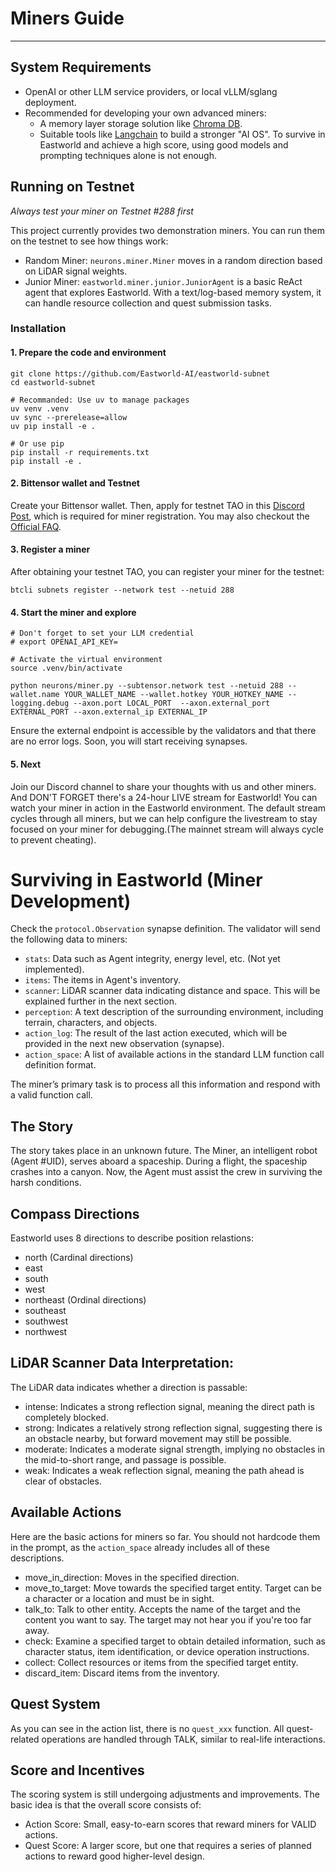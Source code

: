 # Miners Guide

---

## System Requirements

* OpenAI or other LLM service providers, or local vLLM/sglang deployment.
* Recommended for developing your own advanced miners:
    - A memory layer storage solution like [Chroma DB](https://www.trychroma.com/).
    - Suitable tools like [Langchain](https://www.langchain.com/langchain) to build a stronger "AI OS". To survive in Eastworld and achieve a high score, using good models and prompting techniques alone is not enough.


## Running on Testnet

*Always test your miner on Testnet #288 first*

This project currently provides two demonstration miners. You can run them on the testnet to see how things work:

- Random Miner: `neurons.miner.Miner` moves in a random direction based on LiDAR signal weights.
- Junior Miner: `eastworld.miner.junior.JuniorAgent` is a basic ReAct agent that explores Eastworld. With a text/log-based memory system, it can handle resource collection and quest submission tasks.


### Installation

#### 1. Prepare the code and environment

```
git clone https://github.com/Eastworld-AI/eastworld-subnet
cd eastworld-subnet

# Recommanded: Use uv to manage packages
uv venv .venv
uv sync --prerelease=allow
uv pip install -e .

# Or use pip
pip install -r requirements.txt
pip install -e .

```

#### 2. Bittensor wallet and Testnet 

Create your Bittensor wallet. Then, apply for testnet TAO in this [Discord Post](https://discord.com/channels/799672011265015819/1331693251589312553), which is required for miner registration. You may also checkout the [Official FAQ](https://discord.com/channels/799672011265015819/1215386737661055056).


#### 3. Register a miner

After obtaining your testnet TAO, you can register your miner for the testnet:

```
btcli subnets register --network test --netuid 288
```


#### 4. Start the miner and explore

```
# Don't forget to set your LLM credential
# export OPENAI_API_KEY=

# Activate the virtual environment
source .venv/bin/activate

python neurons/miner.py --subtensor.network test --netuid 288 --wallet.name YOUR_WALLET_NAME --wallet.hotkey YOUR_HOTKEY_NAME --logging.debug --axon.port LOCAL_PORT  --axon.external_port EXTERNAL_PORT --axon.external_ip EXTERNAL_IP

```
Ensure the external endpoint is accessible by the validators and that there are no error logs. Soon, you will start receiving synapses.


#### 5. Next

Join our Discord channel to share your thoughts with us and other miners. And DON'T FORGET there's a 24-hour LIVE stream for Eastworld! You can watch your miner in action in the Eastworld environment. The default stream cycles through all miners, but we can help configure the livestream to stay focused on your miner for debugging.(The mainnet stream will always cycle to prevent cheating).



# Surviving in Eastworld (Miner Development)

Check the `protocol.Observation` synapse definition. The validator will send the following data to miners:

* `stats`: Data such as Agent integrity, energy level, etc. (Not yet implemented).
* `items`: The items in Agent's inventory.
* `scanner`: LiDAR scanner data indicating distance and space. This will be explained further in the next section.
* `perception`: A text description of the surrounding environment, including terrain, characters, and objects.
* `action_log`: The result of the last action executed, which will be provided in the next new observation (synapse).
* `action_space`: A list of available actions in the standard LLM function call definition format.

The miner’s primary task is to process all this information and respond with a valid function call.


## The Story

The story takes place in an unknown future. The Miner, an intelligent robot (Agent #UID), serves aboard a spaceship. During a flight, the spaceship crashes into a canyon. Now, the Agent must assist the crew in surviving the harsh conditions.


## Compass Directions

Eastworld uses 8 directions to describe position relastions:

  - north (Cardinal directions)
  - east
  - south
  - west
  - northeast (Ordinal directions)
  - southeast
  - southwest
  - northwest


## LiDAR Scanner Data Interpretation:

The LiDAR data indicates whether a direction is passable:

  - intense: Indicates a strong reflection signal, meaning the direct path is completely blocked.  
  - strong: Indicates a relatively strong reflection signal, suggesting there is an obstacle nearby, but forward movement may still be possible.  
  - moderate: Indicates a moderate signal strength, implying no obstacles in the mid-to-short range, and passage is possible.  
  - weak: Indicates a weak reflection signal, meaning the path ahead is clear of obstacles.  


## Available Actions

Here are the basic actions for miners so far. You should not hardcode them in the prompt, as the `action_space` already includes all of these descriptions.

  - move_in_direction: Moves in the specified direction.
  - move_to_target: Move towards the specified target entity. Target can be a character or a location and must be in sight.
  - talk_to: Talk to other entity. Accepts the name of the target and the content you want to say. The target may not hear you if you're too far away.
  - check: Examine a specified target to obtain detailed information, such as character status, item identification, or device operation instructions.
  - collect: Collect resources or items from the specified target entity.
  - discard_item: Discard items from the inventory.


## Quest System

As you can see in the action list, there is no `quest_xxx` function. All quest-related operations are handled through TALK, similar to real-life interactions.


## Score and Incentives

The scoring system is still undergoing adjustments and improvements. The basic idea is that the overall score consists of:

* Action Score: Small, easy-to-earn scores that reward miners for VALID actions.
* Quest Score: A larger score, but one that requires a series of planned actions to reward good higher-level design.
